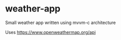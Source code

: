# weather-app
Small weather app written using mvvm-c architecture

Uses https://www.openweathermap.org/api
